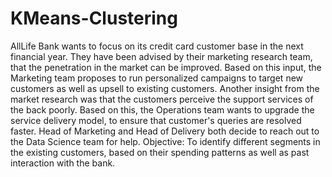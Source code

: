 # KMeans-Clustering
AllLife Bank wants to focus on its credit card customer base in the next financial year. They have been advised by their marketing research team, that the penetration in the market can be improved. Based on this input, the Marketing team proposes to run personalized campaigns to target new customers as well as upsell to existing customers. Another insight from the market research was that the customers perceive the support services of the back poorly. Based on this, the Operations team wants to upgrade the service delivery model, to ensure that customer's queries are resolved faster. Head of Marketing and Head of Delivery both decide to reach out to the Data Science team for help.
Objective:
To identify different segments in the existing customers, based on their spending patterns as well as past interaction with the bank.
